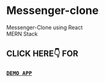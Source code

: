 # Messenger-clone
Messenger-Clone using 
React<br />
MERN Stack<br />

## CLICK HERE👇 FOR
 ### [`DEMO APP`](https://mern-messenger-77bc9.web.app/)


